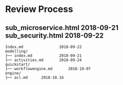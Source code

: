 # Review Process


sub_microservice.html		2018-09-21
sub_security.html			2018-09-22 
---------


	Index.md				2018-09-22 
	modelling/
	├── index.md			2018-09-21
	├── activities.md		2018-09-24
	quickstart/
	├── workflowengine.md		2018-10-07
	engine/
	├── acl.md		2018-10.16
	


				
				
